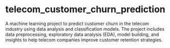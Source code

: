 # telecom_customer_churn_prediction
A machine learning project to predict customer churn in the telecom industry using data analysis and classification models. The project includes data preprocessing, exploratory data analysis (EDA), model building, and insights to help telecom companies improve customer retention strategies.
